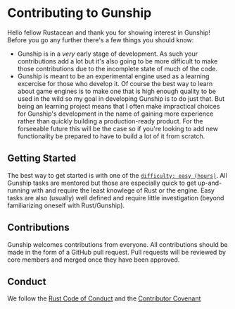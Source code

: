 # Contributing to Gunship

Hello fellow Rustacean and thank you for showing interest in Gunship! Before you go any further there's a few things you should know:

- Gunship is in a *very* early stage of development. As such your contributions add a lot but it's also going to be more difficult to make those contributions due to the incomplete state of much of the code.
- Gunship is meant to be an experimental engine used as a learning excercise for those who develop it. Of course the best way to learn about game engines is to make one that is high enough quality to be used in the wild so my goal in developing Gunship is to do just that. But being an learning project means that I often make impractical choices for Gunship's development in the name of gaining more experience rather than quickly building a production-ready product. For the forseeable future this will be the case so if you're looking to add new functionality be prepared to have to build a lot of it from scratch.

## Getting Started

The best way to get started is with one of the [`difficulty: easy (hours)`](https://github.com/excaliburHisSheath/gunship-rs/issues?q=is%3Aissue+is%3Aopen+label%3A%22difficulty%3A+easy+%28hours%29%22). All Gunship tasks are mentored but those are especially quick to get up-and-running with and require the least knowlege of Rust or the engine. Easy tasks are also (usually) well defined and require little investigation (beyond familiarizing oneself with Rust/Gunship).

## Contributions

Gunship welcomes contributions from everyone. All contributions should be made in the form of a GitHub pull request. Pull requests will be reviewed by core members and merged once they have been approved.

## Conduct

We follow the [Rust Code of Conduct](https://www.rust-lang.org/conduct.html) and the [Contributor Covenant](http://contributor-covenant.org/version/1/4/)
